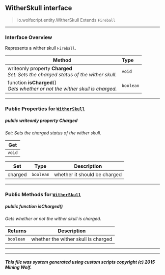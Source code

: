 ## WitherSkull __interface__

>io.wolfscript.entity.WitherSkull
>Extends `Fireball`

---

### Interface Overview

Represents a wither skull `Fireball`.

Method | Type   
--- | :--- 
 writeonly property __Charged__ <br> _Set: Sets the charged status of the wither skull._ | `void`
 function __isCharged__() <br> _Gets whether or not the wither skull is charged._ | `boolean`



---


### Public Properties for [`WitherSkull`](WitherSkull.md)

##### <a id='charged'></a>public  writeonly property __Charged__

_Set: Sets the charged status of the wither skull._

Get | 
--- | 
`void` |

Set | Type | Description  
--- | --- | --- 
charged | `boolean` | whether it should be charged


---

### Public Methods for [`WitherSkull`](WitherSkull.md)

##### <a id='ischarged'></a>public  function __isCharged__()

_Gets whether or not the wither skull is charged._

Returns | Description
--- | --- 
`boolean` | whether the wither skull is charged


---
---


##### This file was system generated using custom scripts copyright (c) 2015 Mining Wolf.
	

